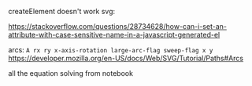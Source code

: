 createElement doesn't work svg:

https://stackoverflow.com/questions/28734628/how-can-i-set-an-attribute-with-case-sensitive-name-in-a-javascript-generated-el

arcs:
`A rx ry x-axis-rotation large-arc-flag sweep-flag x y`  
https://developer.mozilla.org/en-US/docs/Web/SVG/Tutorial/Paths#Arcs


all the equation solving from notebook